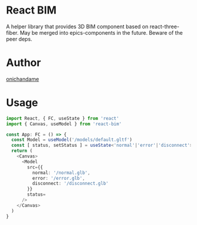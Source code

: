 # React BIM

A helper library that provides 3D BIM component based on react-three-fiber. May be merged into epics-components in the future. Beware of the peer deps.

# Author

[onichandame](https://github.com/onichandame)

# Usage

```typescript
import React, { FC, useState } from 'react'
import { Canvas, useModel } from 'react-bim'

const App: FC = () => {
  const Model = useModel('/models/default.gltf')
  const [ status, setStatus ] = useState<'normal'|'error'|'disconnect'>()
  return (
    <Canvas>
      <Model
        src={{
          normal: '/normal.glb',
          error: '/error.glb',
          disconnect: '/disconnect.glb'
        }}
        status=
      />
    </Canvas>
  )
}
```
